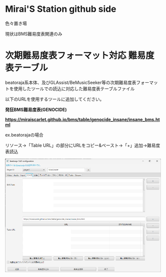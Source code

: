 # Mirai'S Station github side

 色々置き場
 
 現状はBMS難易度表関連のみ

# 次期難易度表フォーマット対応 難易度表テーブル

 beatoraja系本体、及びGLAssist/BeMusicSeeker等の次期難易度表フォーマットを使用したツールでの読込に対応した難易度表テーブルファイル

 以下のURLを使用するツールに追加してください。

 __発狂BMS難易度表(GENOCIDE)__

 **https://miraiscarlet.github.io/bms/table/genocide_insane/insane_bms.html**


 ex.beatorajaの場合

 リソース→「Table URL」の部分にURLをコピー&ペースト→「+」追加→難易度表読込

 ![読込先](./photo/beatoraja_tableload.png)